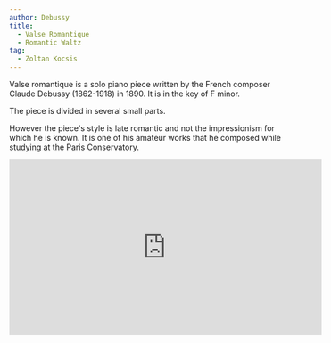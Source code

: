 ```yaml
---
author: Debussy
title:
  - Valse Romantique
  - Romantic Waltz
tag:
  - Zoltan Kocsis
---
```


Valse romantique is a solo piano piece written by the French composer Claude Debussy (1862-1918) in 1890. It is in the key of F minor.

The piece is divided in several small parts.

However the piece's style is late romantic and not the impressionism for which he is known. It is one of his amateur works that he composed while studying at the Paris Conservatory.

<iframe width="560" height="315" src="https://www.youtube.com/embed/DGYGRtnYX0c" frameborder="0" allow="accelerometer; autoplay; clipboard-write; encrypted-media; gyroscope; picture-in-picture" allowfullscreen></iframe>
